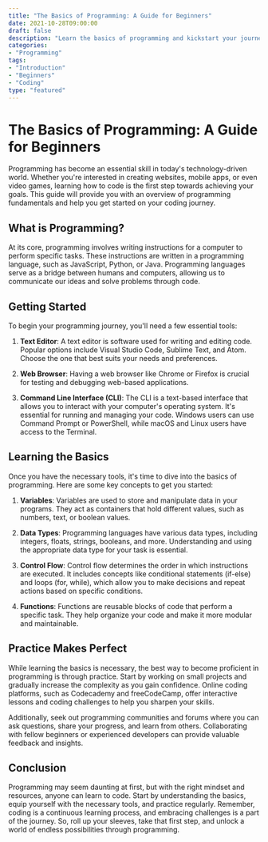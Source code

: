 ```yaml
---
title: "The Basics of Programming: A Guide for Beginners"
date: 2021-10-28T09:00:00
draft: false
description: "Learn the basics of programming and kickstart your journey as a beginner developer."
categories:
- "Programming"
tags:
- "Introduction"
- "Beginners"
- "Coding"
type: "featured"
---
```


# The Basics of Programming: A Guide for Beginners

Programming has become an essential skill in today's technology-driven world. Whether you're interested in creating websites, mobile apps, or even video games, learning how to code is the first step towards achieving your goals. This guide will provide you with an overview of programming fundamentals and help you get started on your coding journey.

## What is Programming?

At its core, programming involves writing instructions for a computer to perform specific tasks. These instructions are written in a programming language, such as JavaScript, Python, or Java. Programming languages serve as a bridge between humans and computers, allowing us to communicate our ideas and solve problems through code.

## Getting Started

To begin your programming journey, you'll need a few essential tools:

1. **Text Editor**: A text editor is software used for writing and editing code. Popular options include Visual Studio Code, Sublime Text, and Atom. Choose the one that best suits your needs and preferences.

2. **Web Browser**: Having a web browser like Chrome or Firefox is crucial for testing and debugging web-based applications.

3. **Command Line Interface (CLI)**: The CLI is a text-based interface that allows you to interact with your computer's operating system. It's essential for running and managing your code. Windows users can use Command Prompt or PowerShell, while macOS and Linux users have access to the Terminal.

## Learning the Basics

Once you have the necessary tools, it's time to dive into the basics of programming. Here are some key concepts to get you started:

1. **Variables**: Variables are used to store and manipulate data in your programs. They act as containers that hold different values, such as numbers, text, or boolean values.

2. **Data Types**: Programming languages have various data types, including integers, floats, strings, booleans, and more. Understanding and using the appropriate data type for your task is essential.

3. **Control Flow**: Control flow determines the order in which instructions are executed. It includes concepts like conditional statements (if-else) and loops (for, while), which allow you to make decisions and repeat actions based on specific conditions.

4. **Functions**: Functions are reusable blocks of code that perform a specific task. They help organize your code and make it more modular and maintainable.

## Practice Makes Perfect

While learning the basics is necessary, the best way to become proficient in programming is through practice. Start by working on small projects and gradually increase the complexity as you gain confidence. Online coding platforms, such as Codecademy and freeCodeCamp, offer interactive lessons and coding challenges to help you sharpen your skills.

Additionally, seek out programming communities and forums where you can ask questions, share your progress, and learn from others. Collaborating with fellow beginners or experienced developers can provide valuable feedback and insights.

## Conclusion

Programming may seem daunting at first, but with the right mindset and resources, anyone can learn to code. Start by understanding the basics, equip yourself with the necessary tools, and practice regularly. Remember, coding is a continuous learning process, and embracing challenges is a part of the journey. So, roll up your sleeves, take that first step, and unlock a world of endless possibilities through programming.
